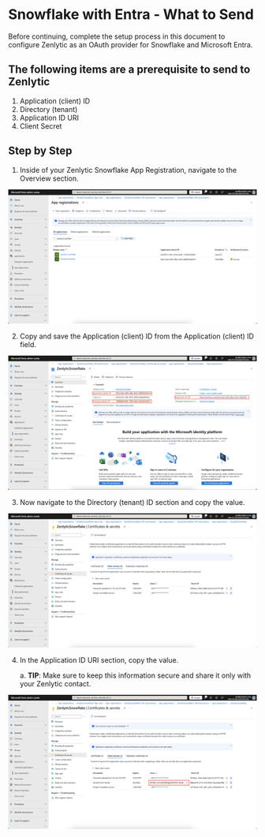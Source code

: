 # Snowflake with Entra - What to Send

Before continuing, complete the setup process in this document to configure Zenlytic as an OAuth provider for Snowflake and Microsoft Entra.

## The following items are a prerequisite to send to Zenlytic

1. Application (client) ID
2. Directory (tenant)
3. Application ID URI
4. Client Secret

## Step by Step

1. Inside of your Zenlytic Snowflake App Registration, navigate to the Overview section.

![entra-snowflake-what-to-send\_image\_1.png](../assets/8_authentication/entra-snowflake-what-to-send_image_1.png)

2. Copy and save the Application (client) ID from the Application (client) ID field.

![entra-snowflake-what-to-send\_image\_2.png](../assets/8_authentication/entra-snowflake-what-to-send_image_2.png)

3. Now navigate to the Directory (tenant) ID section and copy the value.

![entra-snowflake-what-to-send\_image\_3.png](../assets/8_authentication/entra-snowflake-what-to-send_image_3.png)

4.  In the Application ID URI section, copy the value.

    a. **TIP**: Make sure to keep this information secure and share it only with your Zenlytic contact.

![entra-snowflake-what-to-send\_image\_4.png](../assets/8_authentication/entra-snowflake-what-to-send_image_4.png)

